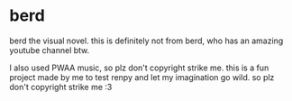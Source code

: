 # berd
berd the visual novel. this is definitely not from berd, who has an amazing youtube channel btw.

I also used PWAA music, so plz don't copyright strike me. this is a fun project made by me to test renpy and let my imagination go wild. so plz don't copyright strike me :3
